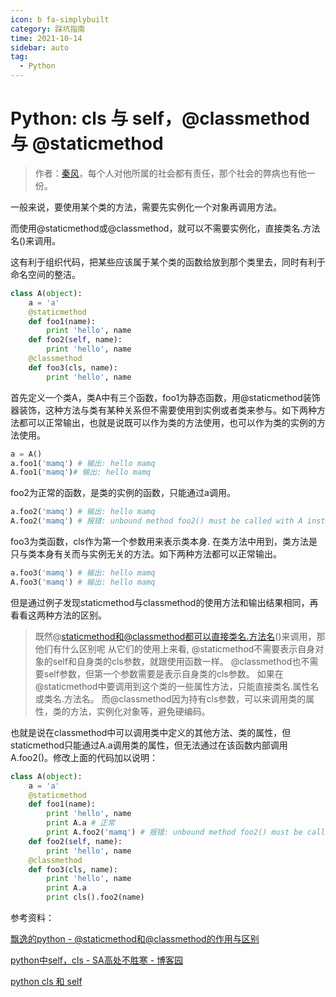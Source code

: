```yaml
---
icon: b fa-simplybuilt
category: 踩坑指南
time: 2021-10-14
sidebar: auto
tag:
  - Python
---
```


# Python: cls 与 self，@classmethod 与 @staticmethod

> 作者：[秦风](https://www.zhihu.com/people/mamingqing)，每个人对他所属的社会都有责任，那个社会的弊病也有他一份。

一般来说，要使用某个类的方法，需要先实例化一个对象再调用方法。

而使用@staticmethod或@classmethod，就可以不需要实例化，直接类名.方法名()来调用。

这有利于组织代码，把某些应该属于某个类的函数给放到那个类里去，同时有利于命名空间的整洁。

```python
class A(object):
    a = 'a'
    @staticmethod
    def foo1(name):
        print 'hello', name
    def foo2(self, name):
        print 'hello', name
    @classmethod
    def foo3(cls, name):
        print 'hello', name
```

首先定义一个类A，类A中有三个函数，foo1为静态函数，用@staticmethod装饰器装饰，这种方法与类有某种关系但不需要使用到实例或者类来参与。如下两种方法都可以正常输出，也就是说既可以作为类的方法使用，也可以作为类的实例的方法使用。

```python
a = A()
a.foo1('mamq') # 输出: hello mamq
A.foo1('mamq')# 输出: hello mamq
```

foo2为正常的函数，是类的实例的函数，只能通过a调用。

```python
a.foo2('mamq') # 输出: hello mamq
A.foo2('mamq') # 报错: unbound method foo2() must be called with A instance as first argument (got str instance instead)
```

foo3为类函数，cls作为第一个参数用来表示类本身. 在类方法中用到，类方法是只与类本身有关而与实例无关的方法。如下两种方法都可以正常输出。

```python
a.foo3('mamq') # 输出: hello mamq
A.foo3('mamq') # 输出: hello mamq
```

但是通过例子发现staticmethod与classmethod的使用方法和输出结果相同，再看看这两种方法的区别。

> 既然@staticmethod和@classmethod都可以直接类名.方法名()来调用，那他们有什么区别呢
> 从它们的使用上来看,
> @staticmethod不需要表示自身对象的self和自身类的cls参数，就跟使用函数一样。
> @classmethod也不需要self参数，但第一个参数需要是表示自身类的cls参数。
> 如果在@staticmethod中要调用到这个类的一些属性方法，只能直接类名.属性名或类名.方法名。
> 而@classmethod因为持有cls参数，可以来调用类的属性，类的方法，实例化对象等，避免硬编码。

也就是说在classmethod中可以调用类中定义的其他方法、类的属性，但staticmethod只能通过A.a调用类的属性，但无法通过在该函数内部调用A.foo2()。修改上面的代码加以说明：

```python
class A(object):
    a = 'a'
    @staticmethod
    def foo1(name):
        print 'hello', name
        print A.a # 正常
        print A.foo2('mamq') # 报错: unbound method foo2() must be called with A instance as first argument (got str instance instead)
    def foo2(self, name):
        print 'hello', name
    @classmethod
    def foo3(cls, name):
        print 'hello', name
        print A.a
        print cls().foo2(name)
```

参考资料：

[飘逸的python - @staticmethod和@classmethod的作用与区别](https://blog.csdn.net/handsomekang/article/details/9615239)

[python中self，cls - SA高处不胜寒 - 博客园](https://www.cnblogs.com/chllovegeyuting/archive/2013/03/14/2960532.html)

[python cls 和 self](https://blog.csdn.net/qq_22941191/article/details/50732442)